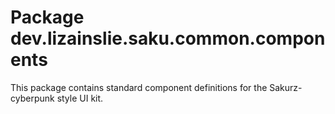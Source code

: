 # Package dev.lizainslie.saku.common.components

This package contains standard component definitions for the Sakurz-cyberpunk
style UI kit.

